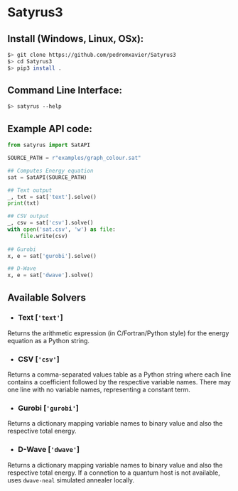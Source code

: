 # Satyrus3

## Install (Windows, Linux, OSx):
```bash
$> git clone https://github.com/pedromxavier/Satyrus3
$> cd Satyrus3
$> pip3 install .
```

## Command Line Interface:
```bash
$> satyrus --help
```

## Example API code:
```python
from satyrus import SatAPI

SOURCE_PATH = r"examples/graph_colour.sat"

## Computes Energy equation
sat = SatAPI(SOURCE_PATH)

## Text output
_, txt = sat['text'].solve()
print(txt)

## CSV output
_, csv = sat['csv'].solve()
with open('sat.csv', 'w') as file:
    file.write(csv)
    
## Gurobi
x, e = sat['gurobi'].solve()

## D-Wave
x, e = sat['dwave'].solve()
```
## Available Solvers

- ### Text \[`'text'`\]
Returns the arithmetic expression (in C/Fortran/Python style) for the energy equation as a Python string.

- ### CSV \[`'csv'`\]
Returns a comma-separated values table as a Python string where each line contains a coefficient followed by the respective variable names. There may one line with no variable names, representing a constant term.

- ### Gurobi \[`'gurobi'`\]
Returns a dictionary mapping variable names to binary value and also the respective total energy.

- ### D-Wave \[`'dwave'`\]
Returns a dictionary mapping variable names to binary value and also the respective total energy. If a connetion to a quantum host is not available, uses `dwave-neal` simulated annealer locally.
